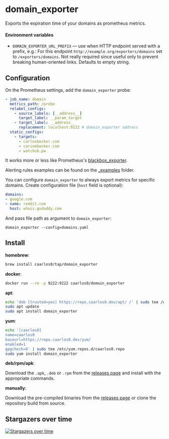 # domain_exporter

Exports the expiration time of your domains as prometheus metrics.

#### Environment variables

- `DOMAIN_EXPORTER_URL_PREFIX` — use when HTTP endpoint served with a prefix,
  e.g.: For this endpoint `http://example.org/exporters/domains` set to
  `/exporters/domains`. Not really required since useful only to prevent
  breaking human-oriented links. Defaults to empty string.

## Configuration

On the Prometheus settings, add the `domain_exporter` probe:

```yaml
- job_name: domain
  metrics_path: /probe
  relabel_configs:
    - source_labels: [__address__]
      target_label: __param_target
    - target_label: __address__
      replacement: localhost:9222 # domain_exporter address
  static_configs:
    - targets:
      - carlosbecker.com
      - carinebecker.com
      - watchub.pw
```

It works more or less like Prometheus's
[blackbox_exporter](https://github.com/prometheus/blackbox_exporter).

Alerting rules examples can be found on the
[_examples](https://github.com/caarlos0/domain_exporter/tree/main/_examples)
folder.

You can configure `domain_exporter` to always export metrics for specific
domains. Create configuration file (`host` field is optional):
```yaml
domains:
- google.com
- name: reddit.com
  host: whois.godaddy.com
```
And pass file path as argument to `domain_exporter`:
```
domain_exporter --config=domains.yaml
```

## Install

**homebrew**:

```sh
brew install caarlos0/tap/domain_exporter
```

**docker**:

```sh
docker run --rm -p 9222:9222 caarlos0/domain_exporter
```

**apt**:

```sh
echo 'deb [trusted=yes] https://repo.caarlos0.dev/apt/ /' | sudo tee /etc/apt/sources.list.d/caarlos0.list
sudo apt update
sudo apt install domain_exporter
```

**yum**:

```sh
echo '[caarlos0]
name=caarlos0
baseurl=https://repo.caarlos0.dev/yum/
enabled=1
gpgcheck=0' | sudo tee /etc/yum.repos.d/caarlos0.repo
sudo yum install domain_exporter
```

**deb/rpm/apk**:

Download the `.apk`, `.deb` or `.rpm` from the [releases page][releases] and
install with the appropriate commands.

**manually**:

Download the pre-compiled binaries from the [releases page][releases] or clone
the repository build from source.

[releases]: https://github.com/caarlos0/domain_exporter/releases

## Stargazers over time

[![Stargazers over time](https://starchart.cc/caarlos0/domain_exporter.svg)](https://starchart.cc/caarlos0/domain_exporter)
